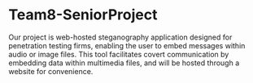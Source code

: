 # Team8-SeniorProject
Our project is web-hosted steganography application designed for penetration testing firms, enabling the user to embed messages within audio or image files. This tool facilitates covert communication by embedding data within multimedia files, and will be hosted through a website for convenience. 
